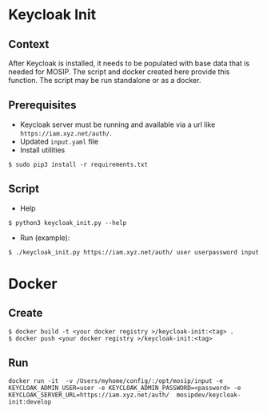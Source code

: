 # Keycloak Init

## Context

After Keycloak is installed, it needs to be populated with base data that is needed for MOSIP.  The script and docker created here provide this function.  The script may be run standalone or as a docker. 

## Prerequisites
* Keycloak server must be running and available via a url like `https://iam.xyz.net/auth/`.
* Updated `input.yaml` file
* Install utilities
```
$ sudo pip3 install -r requirements.txt
```

## Script
* Help
```
$ python3 keycloak_init.py --help
```
* Run (example):
```
$ ./keycloak_init.py https://iam.xyz.net/auth/ user userpassword input
```

# Docker
## Create
```
$ docker build -t <your docker registry >/keycloak-init:<tag> .
$ docker push <your docker registry >/keycloak-init:<tag>
```
## Run
```
docker run -it  -v /Users/myhome/config/:/opt/mosip/input -e KEYCLOAK_ADMIN_USER=user -e KEYCLOAK_ADMIN_PASSWORD=<password> -e KEYCLOAK_SERVER_URL=https://iam.xyz.net/auth/  mosipdev/keycloak-init:develop
```


